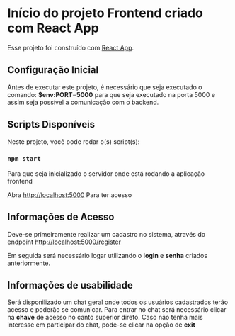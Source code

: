 # Início do projeto Frontend criado com React App

Esse projeto foi construído com [React App](https://github.com/facebook/create-react-app).

## Configuração Inicial

Antes de executar este projeto, é necessário que seja executado o comando: **$env:PORT=5000** para que seja executado na porta 5000 e assim seja possível a comunicação com o backend.

## Scripts Disponíveis 

Neste projeto, você pode rodar o(s) script(s):

### `npm start`

Para que seja inicializado o servidor onde está rodando a aplicação frontend

Abra [http://localhost:5000](http://localhost:5000) Para ter acesso


## Informações de Acesso

Deve-se primeiramente realizar um cadastro no sistema, através do endpoint [http://localhost:5000/register](http://localhost:5000/register)

Em seguida será necessário logar utilizando o **login** e **senha** criados anteriormente.

## Informações de usabilidade

Será disponilizado um chat geral onde todos os usuários cadastrados terão acesso e poderão se comunicar. 
Para entrar no chat será necessário clicar na **chave** de acesso no canto superior direto. 
Caso não tenha mais interesse em participar do chat, pode-se clicar na opção de **exit**
